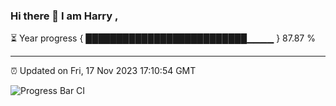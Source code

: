 ### Hi there 👋 I am Harry , 

⏳ Year progress { ██████████████████████████▁▁▁▁ } 87.87 %

---

⏰ Updated on Fri, 17 Nov 2023 17:10:54 GMT

![Progress Bar CI](https://github.com/duykhang68/duykhang68/workflows/Progress%20Bar%20CI/badge.svg)
